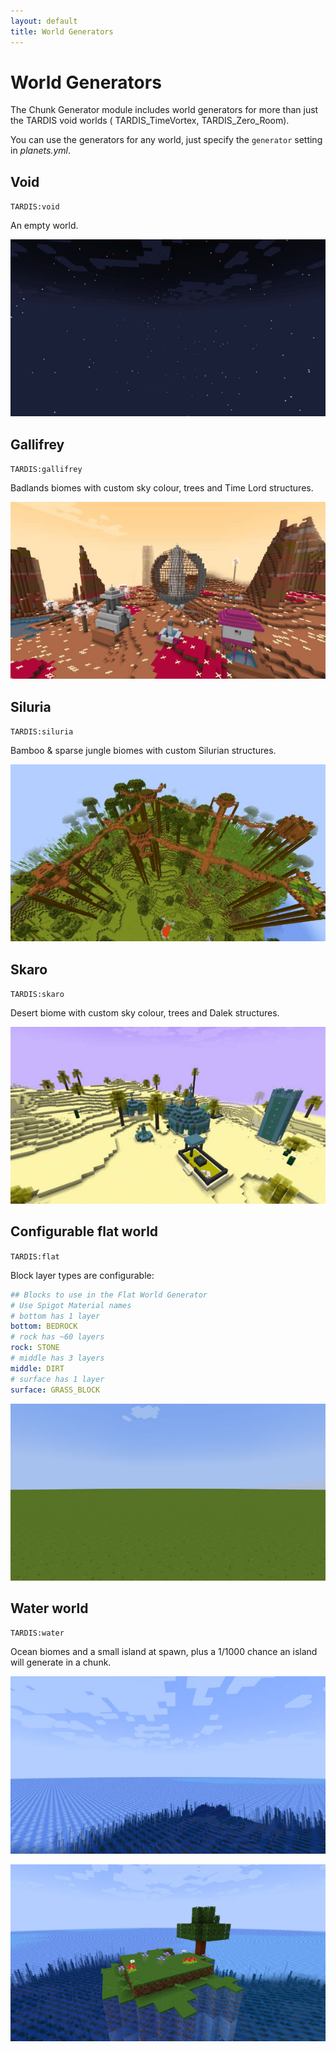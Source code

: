 ```yaml
---
layout: default
title: World Generators
---
```


# World Generators

The Chunk Generator module includes world generators for more than just the TARDIS void worlds (
TARDIS_TimeVortex, TARDIS_Zero_Room).

You can use the generators for any world, just specify the `generator` setting in _planets.yml_.

## Void

`TARDIS:void`

An empty world.

![Void world](/images/docs/void_world.jpg)

## Gallifrey

`TARDIS:gallifrey`

Badlands biomes with custom sky colour, trees and Time Lord structures.

![Gallifrey world](/images/docs/gallifrey.jpg)

## Siluria

`TARDIS:siluria`

Bamboo & sparse jungle biomes with custom Silurian structures.

![Siluria world](/images/docs/siluria.jpg)

## Skaro

`TARDIS:skaro`

Desert biome with custom sky colour, trees and Dalek structures.

![Skaro world](/images/docs/skaro.jpg)

## Configurable flat world

`TARDIS:flat`

Block layer types are configurable:

```yaml title="/plugins/TARDIS/flat_world.yml"
## Blocks to use in the Flat World Generator
# Use Spigot Material names
# bottom has 1 layer
bottom: BEDROCK
# rock has ~60 layers
rock: STONE
# middle has 3 layers
middle: DIRT
# surface has 1 layer
surface: GRASS_BLOCK
```

![Flat world](/images/docs/flat_world.jpg)

## Water world

`TARDIS:water`

Ocean biomes and a small island at spawn, plus a 1/1000 chance an island will generate in a chunk.

![Water world](/images/docs/water_world_1.jpg)

![Water world](/images/docs/water_world_2.jpg)
